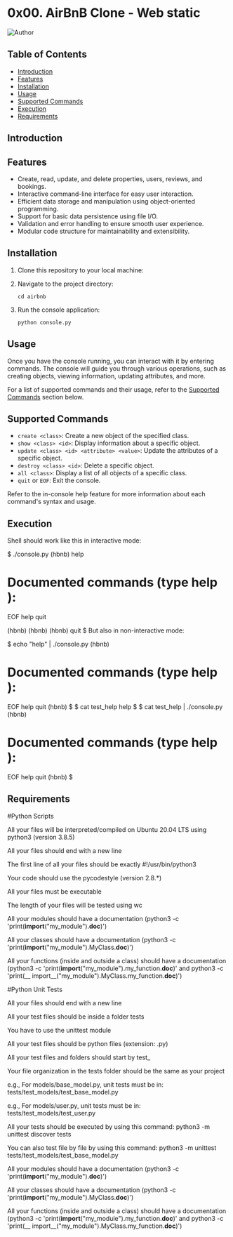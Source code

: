 # 0x00. AirBnB Clone - Web static


![Author](https://img.shields.io/badge/Author-Jealous%20Matsikachando-blue.svg)


## Table of Contents

- [Introduction](#introduction)
- [Features](#features)
- [Installation](#installation)
- [Usage](#usage)
- [Supported Commands](#supported-commands)
- [Execution](#Execution)
- [Requirements](#Requirements)

## Introduction

## Features

- Create, read, update, and delete properties, users, reviews, and bookings.
- Interactive command-line interface for easy user interaction.
- Efficient data storage and manipulation using object-oriented programming.
- Support for basic data persistence using file I/O.
- Validation and error handling to ensure smooth user experience.
- Modular code structure for maintainability and extensibility.

## Installation

1. Clone this repository to your local machine:

2. Navigate to the project directory:

   ```
   cd airbnb
   ```

3. Run the console application:

   ```
   python console.py
   ```

## Usage

Once you have the console running, you can interact with it by entering commands. The console will guide you through various operations, such as creating objects, viewing information, updating attributes, and more.

For a list of supported commands and their usage, refer to the [Supported Commands](#supported-commands) section below.

## Supported Commands

- `create <class>`: Create a new object of the specified class.
- `show <class> <id>`: Display information about a specific object.
- `update <class> <id> <attribute> <value>`: Update the attributes of a specific object.
- `destroy <class> <id>`: Delete a specific object.
- `all <class>`: Display a list of all objects of a specific class.
- `quit` or `EOF`: Exit the console.

Refer to the in-console help feature for more information about each command's syntax and usage.

## Execution

Shell should work like this in interactive mode:

$ ./console.py
(hbnb) help

Documented commands (type help <topic>):
========================================
EOF  help  quit

(hbnb)
(hbnb)
(hbnb) quit
$
But also in non-interactive mode:

$ echo "help" | ./console.py
(hbnb)

Documented commands (type help <topic>):
========================================
EOF  help  quit
(hbnb)
$
$ cat test_help
help
$
$ cat test_help | ./console.py
(hbnb)

Documented commands (type help <topic>):
========================================
EOF  help  quit
(hbnb)
$

## Requirements

#Python Scripts

All your files will be interpreted/compiled on Ubuntu 20.04 LTS using python3 (version 3.8.5)

All your files should end with a new line

The first line of all your files should be exactly #!/usr/bin/python3

Your code should use the pycodestyle (version 2.8.*)

All your files must be executable

The length of your files will be tested using wc

All your modules should have a documentation (python3 -c 'print(__import__("my_module").__doc__)')

All your classes should have a documentation (python3 -c 'print(__import__("my_module").MyClass.__doc__)')

All your functions (inside and outside a class) should have a documentation (python3 -c 'print(__import__("my_module").my_function.__doc__)' and python3 -c 'print(__
import__("my_module").MyClass.my_function.__doc__)')

#Python Unit Tests

All your files should end with a new line

All your test files should be inside a folder tests

You have to use the unittest module

All your test files should be python files (extension: .py)

All your test files and folders should start by test_

Your file organization in the tests folder should be the same as your project

e.g., For models/base_model.py, unit tests must be in: tests/test_models/test_base_model.py

e.g., For models/user.py, unit tests must be in: tests/test_models/test_user.py

All your tests should be executed by using this command: python3 -m unittest discover tests

You can also test file by file by using this command: python3 -m unittest tests/test_models/test_base_model.py

All your modules should have a documentation (python3 -c 'print(__import__("my_module").__doc__)')

All your classes should have a documentation (python3 -c 'print(__import__("my_module").MyClass.__doc__)')

All your functions (inside and outside a class) should have a documentation (python3 -c 'print(__import__("my_module").my_function.__doc__)' and python3 -c 'print(__
import__("my_module").MyClass.my_function.__doc__)')


